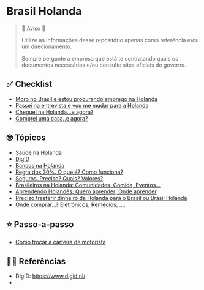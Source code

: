 # Brasil Holanda


> 🚨 Aviso 🚨
> 
> Utilize as informações desse repositório apenas como referência e/ou um direcionamento.
> 
> Sempre pergunte a empresa que está te contratando quais os documentos necessários e/ou consulte sites oficiais do governo. 
>


## ✅ Checklist

- [Moro no Brasil e estou procurando emprego na Holanda](./checklist/CHECKLIST-ESTOU-NO-BRASIL-PROCURANDO-EMPREGO-HOLANDA.md)
- [Passei na entrevista e vou me mudar para a Holanda](./checklist/CHECKLIST-PASSEI-ENTREVISTA-MUDAR-HOLANDA.md)
- [Cheguei na Holanda...e agora?](./checklist/CHECKLIST-CHEGUEI-NA-HOLANDA.md)
- [Comprei uma casa..e agora?](./checklist/CHECKLIST-COMPREI-CASA.md)

## 🤓 Tópicos

- [Saúde na Holanda](./topico/TOPICO-SAUDE.md)
- [DigID](./topico/TOPICO-DIGID.md)
- [Bancos na Holanda](./topico/TOPICO-BANCOS-HOLANDA.md)
- [Regra dos 30%. O que é? Como funciona?](./topico/TOPICO-REGRA-30-PORCENTO.md)
- [Seguros. Preciso? Quais? Valores?](./topico/TOPICO-SEGUROS.md)
- [Brasileiros na Holanda: Comunidades, Comida, Eventos... ](./topico/TOPICO-COMUNIDADE-BRASILEIROS-HOLANDA.md)
- [Aprendendo Holandês; Quero aprender; Onde aprender](./topico/TOPICO-APRENDENDO-HOLANDES.md)
- [Preciso trasferir dinheiro da Holanda para o Brasil ou Brasil Holanda](./topico/TOPICO-TRANSFERENCIA-DINHEIRO-INTERNACIONAL.md)
- [Onde comprar...? Eletrônicos, Remédios, .... ](./topico/TOPICO-ONDE-COMPRAR.md)

## ⭐️ Passo-a-passo

- [Como trocar a carteira de motorista](./passo-a-passo/PASSO-A-PASSO-TROCAR-CARTEIRA-MOTORISTA.md)

## 💁‍♂️ Referências

- DigID: https://www.digid.nl/
- 
